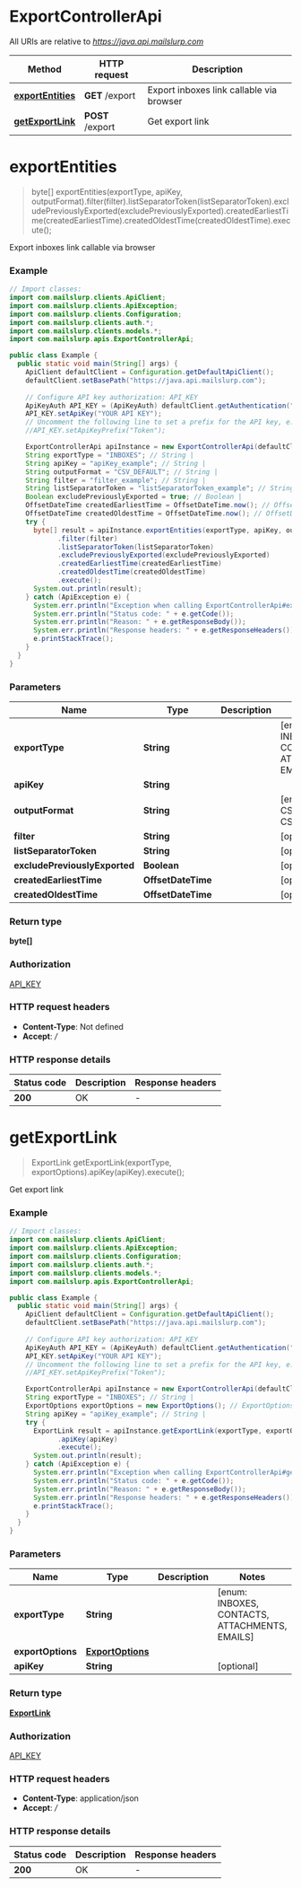 # ExportControllerApi

All URIs are relative to *https://java.api.mailslurp.com*

| Method | HTTP request | Description |
|------------- | ------------- | -------------|
| [**exportEntities**](ExportControllerApi#exportEntities) | **GET** /export | Export inboxes link callable via browser |
| [**getExportLink**](ExportControllerApi#getExportLink) | **POST** /export | Get export link |


<a id="exportEntities"></a>
# **exportEntities**
> byte[] exportEntities(exportType, apiKey, outputFormat).filter(filter).listSeparatorToken(listSeparatorToken).excludePreviouslyExported(excludePreviouslyExported).createdEarliestTime(createdEarliestTime).createdOldestTime(createdOldestTime).execute();

Export inboxes link callable via browser

### Example
```java
// Import classes:
import com.mailslurp.clients.ApiClient;
import com.mailslurp.clients.ApiException;
import com.mailslurp.clients.Configuration;
import com.mailslurp.clients.auth.*;
import com.mailslurp.clients.models.*;
import com.mailslurp.apis.ExportControllerApi;

public class Example {
  public static void main(String[] args) {
    ApiClient defaultClient = Configuration.getDefaultApiClient();
    defaultClient.setBasePath("https://java.api.mailslurp.com");
    
    // Configure API key authorization: API_KEY
    ApiKeyAuth API_KEY = (ApiKeyAuth) defaultClient.getAuthentication("API_KEY");
    API_KEY.setApiKey("YOUR API KEY");
    // Uncomment the following line to set a prefix for the API key, e.g. "Token" (defaults to null)
    //API_KEY.setApiKeyPrefix("Token");

    ExportControllerApi apiInstance = new ExportControllerApi(defaultClient);
    String exportType = "INBOXES"; // String | 
    String apiKey = "apiKey_example"; // String | 
    String outputFormat = "CSV_DEFAULT"; // String | 
    String filter = "filter_example"; // String | 
    String listSeparatorToken = "listSeparatorToken_example"; // String | 
    Boolean excludePreviouslyExported = true; // Boolean | 
    OffsetDateTime createdEarliestTime = OffsetDateTime.now(); // OffsetDateTime | 
    OffsetDateTime createdOldestTime = OffsetDateTime.now(); // OffsetDateTime | 
    try {
      byte[] result = apiInstance.exportEntities(exportType, apiKey, outputFormat)
            .filter(filter)
            .listSeparatorToken(listSeparatorToken)
            .excludePreviouslyExported(excludePreviouslyExported)
            .createdEarliestTime(createdEarliestTime)
            .createdOldestTime(createdOldestTime)
            .execute();
      System.out.println(result);
    } catch (ApiException e) {
      System.err.println("Exception when calling ExportControllerApi#exportEntities");
      System.err.println("Status code: " + e.getCode());
      System.err.println("Reason: " + e.getResponseBody());
      System.err.println("Response headers: " + e.getResponseHeaders());
      e.printStackTrace();
    }
  }
}
```

### Parameters

| Name | Type | Description  | Notes |
|------------- | ------------- | ------------- | -------------|
| **exportType** | **String**|  | [enum: INBOXES, CONTACTS, ATTACHMENTS, EMAILS] |
| **apiKey** | **String**|  | |
| **outputFormat** | **String**|  | [enum: CSV_DEFAULT, CSV_EXCEL] |
| **filter** | **String**|  | [optional] |
| **listSeparatorToken** | **String**|  | [optional] |
| **excludePreviouslyExported** | **Boolean**|  | [optional] |
| **createdEarliestTime** | **OffsetDateTime**|  | [optional] |
| **createdOldestTime** | **OffsetDateTime**|  | [optional] |

### Return type

**byte[]**

### Authorization

[API_KEY](../README#API_KEY)

### HTTP request headers

 - **Content-Type**: Not defined
 - **Accept**: */*

### HTTP response details
| Status code | Description | Response headers |
|-------------|-------------|------------------|
| **200** | OK |  -  |

<a id="getExportLink"></a>
# **getExportLink**
> ExportLink getExportLink(exportType, exportOptions).apiKey(apiKey).execute();

Get export link

### Example
```java
// Import classes:
import com.mailslurp.clients.ApiClient;
import com.mailslurp.clients.ApiException;
import com.mailslurp.clients.Configuration;
import com.mailslurp.clients.auth.*;
import com.mailslurp.clients.models.*;
import com.mailslurp.apis.ExportControllerApi;

public class Example {
  public static void main(String[] args) {
    ApiClient defaultClient = Configuration.getDefaultApiClient();
    defaultClient.setBasePath("https://java.api.mailslurp.com");
    
    // Configure API key authorization: API_KEY
    ApiKeyAuth API_KEY = (ApiKeyAuth) defaultClient.getAuthentication("API_KEY");
    API_KEY.setApiKey("YOUR API KEY");
    // Uncomment the following line to set a prefix for the API key, e.g. "Token" (defaults to null)
    //API_KEY.setApiKeyPrefix("Token");

    ExportControllerApi apiInstance = new ExportControllerApi(defaultClient);
    String exportType = "INBOXES"; // String | 
    ExportOptions exportOptions = new ExportOptions(); // ExportOptions | 
    String apiKey = "apiKey_example"; // String | 
    try {
      ExportLink result = apiInstance.getExportLink(exportType, exportOptions)
            .apiKey(apiKey)
            .execute();
      System.out.println(result);
    } catch (ApiException e) {
      System.err.println("Exception when calling ExportControllerApi#getExportLink");
      System.err.println("Status code: " + e.getCode());
      System.err.println("Reason: " + e.getResponseBody());
      System.err.println("Response headers: " + e.getResponseHeaders());
      e.printStackTrace();
    }
  }
}
```

### Parameters

| Name | Type | Description  | Notes |
|------------- | ------------- | ------------- | -------------|
| **exportType** | **String**|  | [enum: INBOXES, CONTACTS, ATTACHMENTS, EMAILS] |
| **exportOptions** | [**ExportOptions**](ExportOptions)|  | |
| **apiKey** | **String**|  | [optional] |

### Return type

[**ExportLink**](ExportLink)

### Authorization

[API_KEY](../README#API_KEY)

### HTTP request headers

 - **Content-Type**: application/json
 - **Accept**: */*

### HTTP response details
| Status code | Description | Response headers |
|-------------|-------------|------------------|
| **200** | OK |  -  |


